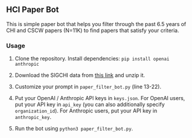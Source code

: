 ## HCI Paper Bot 

This is simple paper bot that helps you filter through the past 6.5 years of CHI and CSCW papers (N=11K) to find papers that satisfy your criteria.

### Usage

1. Clone the repository. Install dependencies: `pip install openai anthropic`

2. Download the SIGCHI data from [this link](https://drive.google.com/file/d/1Yns5_cL0h6lnaVpRCsz8go7vYqXStU6R/view?usp=sharing) and unzip it. 

3. Customize your prompt in `paper_filter_bot.py` (line 13-22). 

4. Put your OpenAI / Anthropic API keys in `keys.json`. For OpenAI users, put your API key in `api_key` (you can also additionally specify `organization_id`). For Anthropic users, put your API key in `anthropic_key`. 

5. Run the bot using `python3 paper_filter_bot.py`.